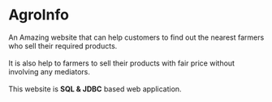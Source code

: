 # AgroInfo

 An Amazing website that can help customers to find out the nearest farmers who sell their required products.<br><br>It is also help to farmers to sell their products with fair price without involving any mediators.
<br><br>This website is **SQL & JDBC** based web application.
